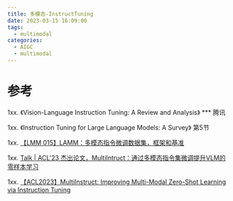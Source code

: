 ```yaml
---
title: 多模态-InstructTuning
date: 2023-03-15 16:09:00
tags:
  - multimodal
categories:
  - AIGC  
  - multimodal
---
```


<p></p>
<!-- more -->


# 参考
1xx. 《Vision-Language Instruction Tuning: A Review and Analysis》 *** 腾讯

1xx. 《Instruction Tuning for Large Language Models: A Survey》 第5节

1xx. [【LMM 015】LAMM：多模态指令微调数据集，框架和基准](https://datac.blog.csdn.net/article/details/135434897)

1xx. [Talk | ACL'23 杰出论文，MultiIntruct：通过多模态指令集微调提升VLM的零样本学习](https://www.bilibili.com/video/BV12p4y1M7RV/)

1xx. [【ACL2023】MultiInstruct: Improving Multi-Modal Zero-Shot Learning via Instruction Tuning](https://blog.csdn.net/qq_45978862/article/details/132008907)



